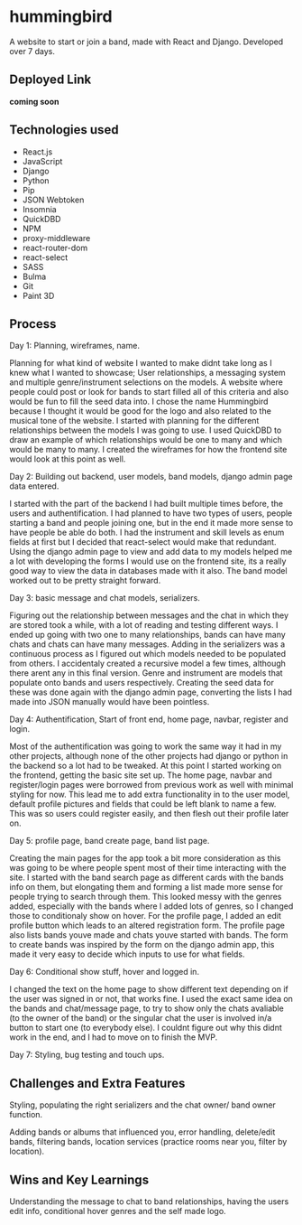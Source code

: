 # hummingbird

A website to start or join a band, made with React and Django. Developed over 7 days.

## Deployed Link

**coming soon**

## Technologies used

- React.js
- JavaScript
- Django
- Python
- Pip
- JSON Webtoken
- Insomnia
- QuickDBD
- NPM
- proxy-middleware
- react-router-dom
- react-select
- SASS
- Bulma
- Git
- Paint 3D

## Process

Day 1: Planning, wireframes, name.

Planning for what kind of website I wanted to make didnt take long as I knew what I wanted to showcase; User relationships, a messaging system and multiple genre/instrument selections on the models. A website where people could post or look for bands to start filled all of this criteria and also would be fun to fill the seed data into. I chose the name Hummingbird because I thought it would be good for the logo and also related to the musical tone of the website. I started with planning for the different relationships between the models I was going to use. I used QuickDBD to draw an example of which relationships would be one to many and which would be many to many. I created the wireframes for how the frontend site would look at this point as well.

Day 2: Building out backend, user models, band models, django admin page data entered.

I started with the part of the backend I had built multiple times before, the users and authentification. I had planned to have two types of users, people starting a band and people joining one, but in the end it made more sense to have people be able do both. I had the instrument and skill levels as enum fields at first but I decided that react-select would make that redundant. Using the django admin page to view and add data to my models helped me a lot with developing the forms I would use on the frontend site, its a really good way to view the data in databases made with it also. The band model worked out to be pretty straight forward.

Day 3: basic message and chat models, serializers.

Figuring out the relationship between messages and the chat in which they are stored took a while, with a lot of reading and testing different ways. I ended up going with two one to many relationships, bands can have many chats and chats can have many messages. Adding in the serializers was a continuous process as I figured out which models needed to be populated from others. I accidentaly created a recursive model a few times, although there arent any in this final version. Genre and instrument are models that populate onto bands and users respectively. Creating the seed data for these was done again with the django admin page, converting the lists I had made into JSON manually would have been pointless.

Day 4: Authentification, Start of front end, home page, navbar, register and login.

Most of the authentification was going to work the same way it had in my other projects, although none of the other projects had django or python in the backend so a lot had to be tweaked. At this point I started working on the frontend, getting the basic site set up. The home page, navbar and register/login pages were borrowed from previous work as well with minimal styling for now. This lead me to add extra functionality in to the user model, default profile pictures and fields that could be left blank to name a few. This was so users could register easily, and then flesh out their profile later on.

Day 5: profile page, band create page, band list page.

Creating the main pages for the app took a bit more consideration as this was going to be where people spent most of their time interacting with the site. I started with the band search page as different cards with the bands info on them, but elongating them and forming a list made more sense for people trying to search through them. This looked messy with the genres added, especially with the bands where I added lots of genres, so I changed those to conditionaly show on hover. For the profile page, I added an edit profile button which leads to an altered registration form. The profile page also lists bands youve made and chats youve started with bands. The form to create bands was inspired by the form on the django admin app, this made it very easy to decide which inputs to use for what fields.

Day 6: Conditional show stuff, hover and logged in.

I changed the text on the home page to show different text depending on if the user was signed in or not, that works fine. I used the exact same idea on the bands and chat/message page, to try to show only the chats avaliable (to the owner of the band) or the singular chat the user is involved in/a button to start one (to everybody else). I couldnt figure out why this didnt work in the end, and I had to move on to finish the MVP.

Day 7: Styling, bug testing and touch ups.

## Challenges and Extra Features

Styling, populating the right serializers and the chat owner/ band owner function.

Adding bands or albums that influenced you, error handling, delete/edit bands, filtering bands, location services (practice rooms near you, filter by location).

## Wins and Key Learnings

Understanding the message to chat to band relationships, having the users edit info, conditional hover genres and the self made logo.